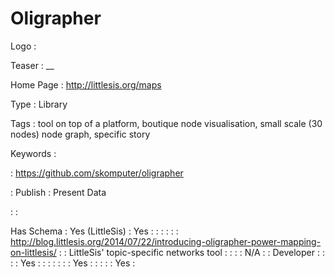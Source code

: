 # Oligrapher

Logo
: ![]()

Teaser
: __

Home Page
: http://littlesis.org/maps

Type
: Library

Tags
: tool on top of a platform, boutique node visualisation, small scale (30 nodes) node graph, specific story

Keywords
: 

: https://github.com/skomputer/oligrapher


: Publish
: Present Data

: 
: 

Has Schema
: Yes (LittleSis)
: Yes
: 
: 
: 
: 
: 
: http://blog.littlesis.org/2014/07/22/introducing-oligrapher-power-mapping-on-littlesis/
: 
: LittleSis&#39; topic-specific networks tool
: 
: 
: 
: N/A
: 
: Developer
: 
: 
: 
: Yes
: 
: 
: 
: 
: 
: 
: Yes
: 
: 
: 
: 
: Yes
: 
